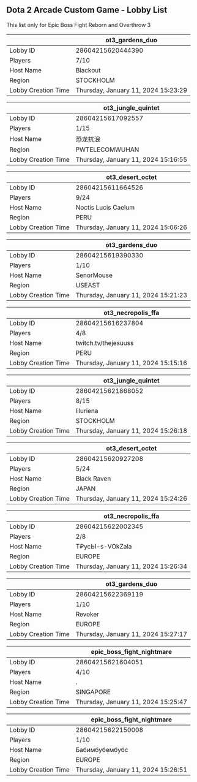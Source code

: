 ## Dota 2 Arcade Custom Game - Lobby List

This list only for Epic Boss Fight Reborn and Overthrow 3

|  | ot3_gardens_duo |
| ------ | ------ |
| Lobby ID | 28604215620444390 |
| Players | 7/10 |
| Host Name | Blackout |
| Region | STOCKHOLM |
| Lobby Creation Time | Thursday, January 11, 2024 15:23:29 |


|  | ot3_jungle_quintet |
| ------ | ------ |
| Lobby ID | 28604215617092557 |
| Players | 1/15 |
| Host Name | 恐龙抗浪 |
| Region | PWTELECOMWUHAN |
| Lobby Creation Time | Thursday, January 11, 2024 15:16:55 |


|  | ot3_desert_octet |
| ------ | ------ |
| Lobby ID | 28604215611664526 |
| Players | 9/24 |
| Host Name | Noctis Lucis Caelum |
| Region | PERU |
| Lobby Creation Time | Thursday, January 11, 2024 15:06:26 |


|  | ot3_gardens_duo |
| ------ | ------ |
| Lobby ID | 28604215619390330 |
| Players | 1/10 |
| Host Name | SenorMouse |
| Region | USEAST |
| Lobby Creation Time | Thursday, January 11, 2024 15:21:23 |


|  | ot3_necropolis_ffa |
| ------ | ------ |
| Lobby ID | 28604215616237804 |
| Players | 4/8 |
| Host Name | twitch.tv/thejesuuss |
| Region | PERU |
| Lobby Creation Time | Thursday, January 11, 2024 15:15:16 |


|  | ot3_jungle_quintet |
| ------ | ------ |
| Lobby ID | 28604215621868052 |
| Players | 8/15 |
| Host Name | liluriena |
| Region | STOCKHOLM |
| Lobby Creation Time | Thursday, January 11, 2024 15:26:18 |


|  | ot3_desert_octet |
| ------ | ------ |
| Lobby ID | 28604215620927208 |
| Players | 5/24 |
| Host Name | Black Raven |
| Region | JAPAN |
| Lobby Creation Time | Thursday, January 11, 2024 15:24:26 |


|  | ot3_necropolis_ffa |
| ------ | ------ |
| Lobby ID | 28604215622002345 |
| Players | 2/8 |
| Host Name | Т₽ycЬI-s-VOkZala |
| Region | EUROPE |
| Lobby Creation Time | Thursday, January 11, 2024 15:26:34 |


|  | ot3_gardens_duo |
| ------ | ------ |
| Lobby ID | 28604215622369119 |
| Players | 1/10 |
| Host Name | Revoker |
| Region | EUROPE |
| Lobby Creation Time | Thursday, January 11, 2024 15:27:17 |


|  | epic_boss_fight_nightmare |
| ------ | ------ |
| Lobby ID | 28604215621604051 |
| Players | 4/10 |
| Host Name | . |
| Region | SINGAPORE |
| Lobby Creation Time | Thursday, January 11, 2024 15:25:47 |


|  | epic_boss_fight_nightmare |
| ------ | ------ |
| Lobby ID | 28604215622150008 |
| Players | 1/10 |
| Host Name | Бабимбубембубс |
| Region | EUROPE |
| Lobby Creation Time | Thursday, January 11, 2024 15:26:51 |


